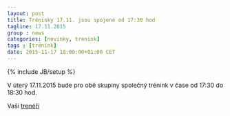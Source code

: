 ```yaml
---
layout: post
title: Tréninky 17.11. jsou spojené od 17:30 hod
tagline: 17.11.2015
group : news
categories: [novinky, trenink]
tags : [trénink]
date: 2015-11-17 18:00:00+01:00 CET
---
```

{% include JB/setup %}

V úterý 17.11.2015 bude pro obě skupiny společný trénink v čase od 17:30 do 18:30 hod.

Vaši [trenéři](/treneri)
